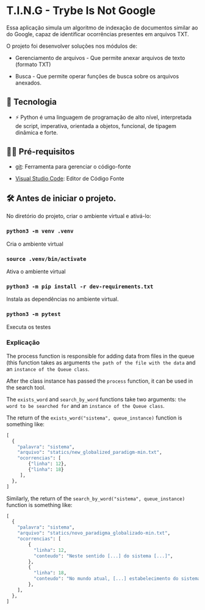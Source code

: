 # T.I.N.G - Trybe Is Not Google

Essa aplicação simula um algoritmo de indexação de documentos similar ao do Google, capaz de identificar ocorrências presentes em arquivos TXT.

O projeto foi desenvolver soluções nos módulos de:

- Gerenciamento de arquivos - Que permite anexar arquivos de texto (formato TXT)

- Busca - Que permite operar funções de busca sobre os arquivos anexados.

## 🚀 Tecnologia

- ⚡ Python é uma linguagem de programação de alto nível, interpretada de script, imperativa, orientada a objetos, funcional, de tipagem dinâmica e forte.

## ✋🏻 Pré-requisitos

- [git](https://git-scm.com/downloads): Ferramenta para gerenciar o código-fonte

- [Visual Studio Code](https://code.visualstudio.com/): Editor de Código Fonte

## :hammer_and_wrench: Antes de iniciar o projeto.

No diretório do projeto, criar o ambiente virtual e ativá-lo:

### `python3 -m venv .venv`

Cria o ambiente virtual

### `source .venv/bin/activate`

Ativa o ambiente virtual

### `python3 -m pip install -r dev-requirements.txt`

Instala as dependências no ambiente virtual.

### `python3 -m pytest`

Executa os testes


<h3 align="left">Explicação</h3>

The process function is responsible for adding data from files in the queue (this function takes as arguments `the path of the file with the data` and an `instance of the Queue class`.

After the class instance has passed the `process` function, it can be used in the search tool.

The `exists_word` and `search_by_word` functions take two arguments: `the word to be searched for` and an `instance of the Queue class`.

The return of the `exists_word("sistema", queue_instance)` function is something like:

```Python
[
  {
    "palavra": "sistema",
    "arquivo": "statics/new_globalized_paradigm-min.txt",
    "ocorrencias": [
        {"linha": 12},
        {"linha": 18}
     ],
  },
]
```

Similarly, the return of the `search_by_word("sistema", queue_instance)` function is something like:

```Python
[
  {
    "palavra": "sistema", 
    "arquivo": "statics/novo_paradigma_globalizado-min.txt", 
    "ocorrencias": [
        {
          "linha": 12, 
          "conteudo": "Neste sentido [...] do sistema [...]",
        }, 
        {
          "linha": 18, 
          "conteudo": "No mundo atual, [...] estabelecimento do sistema [...]",
        },
    ],
  },
]
```
